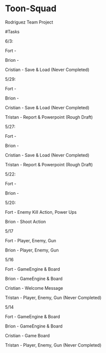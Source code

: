 # Toon-Squad
Rodriguez Team Project

#Tasks

6/3:

Fort -

Brion -

Cristian - Save & Load (Never Completed)

5/29:

Fort -

Brion - 

Cristian - Save & Load (Never Completed)

Tristan - Report & Powerpoint (Rough Draft)

5/27:

Fort -

Brion -

Cristian - Save & Load (Never Completed)

Tristan - Report & Powerpoint (Rough Draft)

5/22:

Fort - 

Brion - 

5/20:

Fort - Enemy Kill Action, Power Ups

Brion - Shoot Action

5/17

Fort - Player, Enemy, Gun

Brion - Player, Enemy, Gun

5/16

Fort - GameEngine & Board

Brion - GameEngine & Board

Cristian - Welcome Message

Tristan - Player, Enemy, Gun (Never Completed)

5/14

Fort - GameEngine & Board

Brion - GameEngine & Board

Cristian - Game Board

Tristan - Player, Enemy, Gun (Never Completed)
